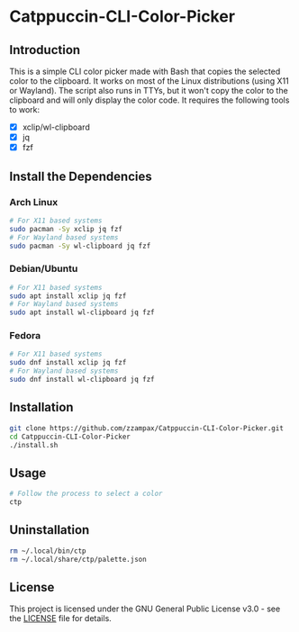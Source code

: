 # Catppuccin-CLI-Color-Picker
## Introduction
This is a simple CLI color picker made with Bash that copies the selected color to the clipboard.
It works on most of the Linux distributions (using X11 or Wayland).
The script also runs in TTYs, but it won't copy the color to the clipboard and will only display the color code.
It requires the following tools to work:
- [x] xclip/wl-clipboard
- [x] jq
- [x] fzf
## Install the Dependencies
### Arch Linux
```bash
# For X11 based systems
sudo pacman -Sy xclip jq fzf
# For Wayland based systems
sudo pacman -Sy wl-clipboard jq fzf
```
### Debian/Ubuntu
```bash
# For X11 based systems
sudo apt install xclip jq fzf
# For Wayland based systems
sudo apt install wl-clipboard jq fzf
```
### Fedora
```bash
# For X11 based systems
sudo dnf install xclip jq fzf
# For Wayland based systems
sudo dnf install wl-clipboard jq fzf
```
## Installation
```bash
git clone https://github.com/zzampax/Catppuccin-CLI-Color-Picker.git
cd Catppuccin-CLI-Color-Picker
./install.sh
```
## Usage
```bash
# Follow the process to select a color
ctp
```
## Uninstallation
```bash
rm ~/.local/bin/ctp
rm ~/.local/share/ctp/palette.json
```
## License
This project is licensed under the GNU General Public License v3.0 - see the [LICENSE](LICENSE) file for details.

